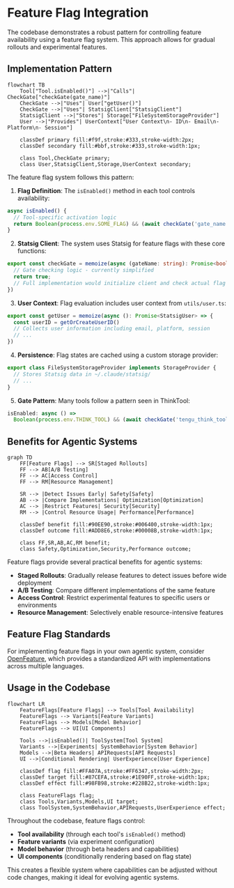 # Feature Flag Integration

The codebase demonstrates a robust pattern for controlling feature availability using a feature flag system. This approach allows for gradual rollouts and experimental features.

## Implementation Pattern

```mermaid
flowchart TB
    Tool["Tool.isEnabled()"] -->|"Calls"| CheckGate["checkGate(gate_name)"]
    CheckGate -->|"Uses"| User["getUser()"]
    CheckGate -->|"Uses"| StatsigClient["StatsigClient"]
    StatsigClient -->|"Stores"| Storage["FileSystemStorageProvider"]
    User -->|"Provides"| UserContext["User Context\n- ID\n- Email\n- Platform\n- Session"]
    
    classDef primary fill:#f9f,stroke:#333,stroke-width:2px;
    classDef secondary fill:#bbf,stroke:#333,stroke-width:1px;
    
    class Tool,CheckGate primary;
    class User,StatsigClient,Storage,UserContext secondary;
```

The feature flag system follows this pattern:

1. **Flag Definition**: The `isEnabled()` method in each tool controls availability:

```typescript
async isEnabled() {
  // Tool-specific activation logic
  return Boolean(process.env.SOME_FLAG) && (await checkGate('gate_name'));
}
```

2. **Statsig Client**: The system uses Statsig for feature flags with these core functions:

```typescript
export const checkGate = memoize(async (gateName: string): Promise<boolean> => {
  // Gate checking logic - currently simplified
  return true;
  // Full implementation would initialize client and check actual flag value
})
```

3. **User Context**: Flag evaluation includes user context from `utils/user.ts`:

```typescript
export const getUser = memoize(async (): Promise<StatsigUser> => {
  const userID = getOrCreateUserID()
  // Collects user information including email, platform, session
  // ...
})
```

4. **Persistence**: Flag states are cached using a custom storage provider:

```typescript
export class FileSystemStorageProvider implements StorageProvider {
  // Stores Statsig data in ~/.claude/statsig/
  // ...
}
```

5. **Gate Pattern**: Many tools follow a pattern seen in ThinkTool:

```typescript
isEnabled: async () =>
  Boolean(process.env.THINK_TOOL) && (await checkGate('tengu_think_tool')),
```

## Benefits for Agentic Systems

```mermaid
graph TD
    FF[Feature Flags] --> SR[Staged Rollouts]
    FF --> AB[A/B Testing]
    FF --> AC[Access Control]
    FF --> RM[Resource Management]
    
    SR --> |Detect Issues Early| Safety[Safety]
    AB --> |Compare Implementations| Optimization[Optimization]
    AC --> |Restrict Features| Security[Security]
    RM --> |Control Resource Usage| Performance[Performance]
    
    classDef benefit fill:#90EE90,stroke:#006400,stroke-width:1px;
    classDef outcome fill:#ADD8E6,stroke:#00008B,stroke-width:1px;
    
    class FF,SR,AB,AC,RM benefit;
    class Safety,Optimization,Security,Performance outcome;
```

Feature flags provide several practical benefits for agentic systems:

- **Staged Rollouts**: Gradually release features to detect issues before wide deployment
- **A/B Testing**: Compare different implementations of the same feature
- **Access Control**: Restrict experimental features to specific users or environments
- **Resource Management**: Selectively enable resource-intensive features

## Feature Flag Standards

For implementing feature flags in your own agentic system, consider [OpenFeature](https://openfeature.dev/), which provides a standardized API with implementations across multiple languages.

## Usage in the Codebase

```mermaid
flowchart LR
    FeatureFlags[Feature Flags] --> Tools[Tool Availability]
    FeatureFlags --> Variants[Feature Variants]
    FeatureFlags --> Models[Model Behavior]
    FeatureFlags --> UI[UI Components]
    
    Tools -->|isEnabled()| ToolSystem[Tool System]
    Variants -->|Experiments| SystemBehavior[System Behavior]
    Models -->|Beta Headers| APIRequests[API Requests]
    UI -->|Conditional Rendering| UserExperience[User Experience]
    
    classDef flag fill:#FFA07A,stroke:#FF6347,stroke-width:2px;
    classDef target fill:#87CEFA,stroke:#1E90FF,stroke-width:1px;
    classDef effect fill:#98FB98,stroke:#228B22,stroke-width:1px;
    
    class FeatureFlags flag;
    class Tools,Variants,Models,UI target;
    class ToolSystem,SystemBehavior,APIRequests,UserExperience effect;
```

Throughout the codebase, feature flags control:

- **Tool availability** (through each tool's `isEnabled()` method)
- **Feature variants** (via experiment configuration)
- **Model behavior** (through beta headers and capabilities)
- **UI components** (conditionally rendering based on flag state)

This creates a flexible system where capabilities can be adjusted without code changes, making it ideal for evolving agentic systems.